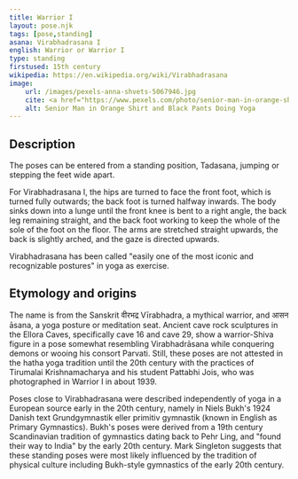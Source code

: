 ```yaml
---
title: Warrior I
layout: pose.njk
tags: [pose,standing]
asana: Virabhadrasana I
english: Warrior or Warrior I
type: standing
firstused: 15th century
wikipedia: https://en.wikipedia.org/wiki/Virabhadrasana
image:
    url: /images/pexels-anna-shvets-5067946.jpg
    cite: <a href="https://www.pexels.com/photo/senior-man-in-orange-shirt-and-black-pants-doing-yoga-5067946/">Photo</a> by <a href="pexels.com/@shvetsa?utm_content=attributionCopyText&utm_medium=referral&utm_source=pexels">Anna Shvets</a> from Pexels
    alt: Senior Man in Orange Shirt and Black Pants Doing Yoga
---
```


## Description
The poses can be entered from a standing position, Tadasana, jumping or stepping the feet wide apart. 

For Virabhadrasana I, the hips are turned to face the front foot, which is turned fully outwards; the back foot is turned halfway inwards. The body sinks down into a lunge until the front knee is bent to a right angle, the back leg remaining straight, and the back foot working to keep the whole of the sole of the foot on the floor. The arms are stretched straight upwards, the back is slightly arched, and the gaze is directed upwards.

Virabhadrasana has been called "easily one of the most iconic and recognizable postures" in yoga as exercise.


## Etymology and origins
The name is from the Sanskrit वीरभद्र Vīrabhadra, a mythical warrior, and आसन āsana, a yoga posture or meditation seat. Ancient cave rock sculptures in the Ellora Caves, specifically cave 16 and cave 29, show a warrior-Shiva figure in a pose somewhat resembling Virabhadrāsana while conquering demons or wooing his consort Parvati. Still, these poses are not attested in the hatha yoga tradition until the 20th century with the practices of Tirumalai Krishnamacharya and his student Pattabhi Jois, who was photographed in Warrior I in about 1939.

Poses close to Virabhadrasana were described independently of yoga in a European source early in the 20th century, namely in Niels Bukh's 1924 Danish text Grundgymnastik eller primitiv gymnastik (known in English as Primary Gymnastics). Bukh's poses were derived from a 19th century Scandinavian tradition of gymnastics dating back to Pehr Ling, and "found their way to India" by the early 20th century. Mark Singleton suggests that these standing poses were most likely influenced by the tradition of physical culture including Bukh-style gymnastics of the early 20th century.